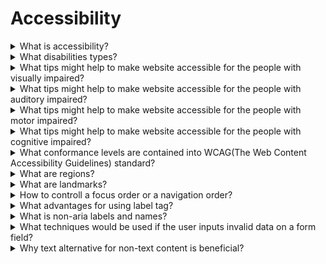 # Accessibility

<details>
  <summary>What is accessibility?</summary>

Accessibility is the practice of making your websites usable by as many people as possible. We traditionally think of this as being about people with disabilities, but the practice of making sites accessible also benefits other groups such as those using mobile devices, or those with slow network connections.

</details>

<details>
  <summary>What disabilities types?</summary>

- Visual;
- Auditory (Hearing impairments);
- Speech;
- Motor/Physical;
- Cognitive.

</details>

<details>
  <summary>What tips might help to make website accessible for the people with visually impaired?</summary>

- Provide sufficient contrast using colors and textures;
- Limit and prioritize color in the interface;
- Allow manual font size adjustment;
- Grant keyboard accessibility;
- Use explicit and descriptive labels for links and buttons;
- Provide alt text or descriptions for non-text content;
- Use headings to organize page content;
- Use descriptive titles for every page.

</details>

<details>
  <summary>What tips might help to make website accessible for the people with auditory impaired?</summary>

- video player-supporting mechanisms that enable subtitles and transcripts;
- audio player-supporting mechanisms that enable transcripts;
- multiple contact options (Don’t just provide a phone number on your website, as deaf people cannot hear well on the phone. Add communication channels like email, skype, live web chat, or online forms).

</details>

<details>
  <summary>What tips might help to make website accessible for the people with motor impaired?</summary>

- All functions are accessible and easy to use via the keyboard;
- The TAB order must be logically displayed on the Webpage or Web application;
- Appropriate labels for controls are included.

</details>

<details>
  <summary>What tips might help to make website accessible for the people with cognitive impaired?</summary>

- Avoid clutter; include sufficient white space;
- Use high contrast between text and background;
- Avoid too many choices, or too much information on one screen;
- Avoid lengthy scrolling; provide links to additional content;
- Identify where on the site the user currently is.

</details>

<details>
  <summary>What conformance levels are contained into WCAG(The Web Content Accessibility Guidelines) standard?</summary>

- WCAG Level A – Basic accessibility: Level A focuses on the basic accessibility needs of a wide range of users, and achieving conformance at this level is essential.
- WCAG Level AA – Strong accessibility: Level AA is the most commonly required level of accessibility compliance in accessibility legislation, and it is also the recommended level to aim for.
- WCAG Level AAA – Excellent accessibility: Level AAA is the highest possible conformance level and the most difficult level to attain in WCAG.

</details>

<details>
  <summary>What are regions?</summary>

Most pages have a visual structure with a block of content (typically logo, navigation, search, etc.) at the top, a main content area, a footer, and sometimes sidebars with related information. Page regions such as <header>, <nav>, <main>, <aside>, and <footer> programmatically define the essential semantic structure of a page.

</details>

<details>
  <summary>What are landmarks?</summary>

Landmarks is a powerful way to identify the organization and structure of a web page. Screen readers exploit landmark roles to provide keyboard navigation to important sections of a page. Landmark regions can also be used as targets for "skip links" and by browser extensions to enhanced keyboard navigation.

</details>

<details>
  <summary>How to controll a focus order or a navigation order?</summary>

The focus order begins with elements that have a positive tabindex attribute (if there are any) and moves from the smallest positive number to the largest (such as 1, 2, 3). It then proceeds through elements with a tabindex of zero according to their order in the DOM. Any elements with a negative tabindex are removed from the natural focus order.

</details>

<details>
  <summary>What advantages for using label tag?</summary>

- The label text is visually and programmatically associated with its corresponding form control. This means that a screen reader will read out the label when the user is focused on the form input, making it easier for an assistive technology user to understand what data should be entered.
- When a user clicks or touches/taps a label, the browser passes the focus to its associated input. That increased hit area for focusing is advantageous to anyone trying to activate it — including those using a touch-screen device.

</details>

<details>
  <summary>What is non-aria labels and names?</summary>

In order to make a website accessible to all users, it's important to use descriptive and meaningful text labels and names for all elements on the page. This helps to ensure that assistive technologies can accurately convey information about the page's content and structure to users with disabilities, making it easier for them to understand and interact with the website.

</details>

<details>
  <summary>What techniques would be used if the user inputs invalid data on a form field?</summary>

- when the user exits the field, an alert dialog can appear to describe the error so the user can fix it.
- after the user submits the form, the server returns the form, with the user's data still present, and indicates clearly in text at the top of the page that there were input errors. The text describes the nature of the error(s) and clearly indicates which field had the problem so the user can easily navigate to it to fix the problem.
- when the user attempts to submit the form, client side scripting detects the error, cancels the submission, and modifies the document to provide a text description after the submit button describing the error, with links to the field(s) with the error. The script also modifies the labels of the fields with the problems to highlight them.

</details>

<details>
  <summary>Why text alternative for non-text content is beneficial?</summary>

- it helps people who have difficulty perceiving visual content. Assistive technology can read text aloud, present it visually, or convert it to braille;
- it may help some people who have difficulty understanding the meaning of photographs, drawings, and other images, graphs, charts, animations, etc;
- it helps people who are deaf, are hard of hearing, or who are having trouble understanding audio information for any reason;
- people who are deaf-blind can read the text in braille.

</details>

